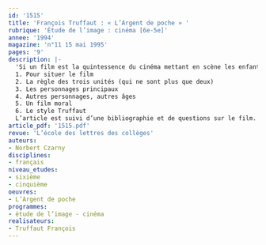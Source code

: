 ```yaml
---
id: '1515'
title: 'François Truffaut : « L’Argent de poche » '
rubrique: 'Étude de l’image : cinéma [6e-5e]'
annee: '1994'
magazine: 'n°11 15 mai 1995'
pages: '9'
description: |-
  'Si un film est la quintessence du cinéma mettant en scène les enfants, c’est certainement un film de Truffaut. Et, parmi ses films, « L’Argent de poche ». Non que ce soit son meilleur film ; de cela chacun est libre de juger. Mais ce film est comme une synthèse de ce qu’il montre de l’enfance. Beaucoup d’enfants sont réunis, et de tous âges, dans les situations les plus variées. Autant qu’un film sur les enfants, « L’Argent de poche » est un film fait avec les enfants. Autrement dit, avec toutes les difficultés et les joies que l’on peut rencontrer lorsqu’on travaille avec eux.
  1. Pour situer le film
  2. La règle des trois unités (qui ne sont plus que deux)
  3. Les personnages principaux
  4. Autres personnages, autres âges
  5. Un film moral
  6. Le style Truffaut
  L’article est suivi d’une bibliographie et de questions sur le film.'
article_pdf: '1515.pdf'
revue: 'L’école des lettres des collèges'
auteurs:
- Norbert Czarny
disciplines:
- français
niveau_etudes:
- sixième
- cinquième
oeuvres:
- L’Argent de poche
programmes:
- étude de l’image - cinéma
realisateurs:
- Truffaut François
---
```

